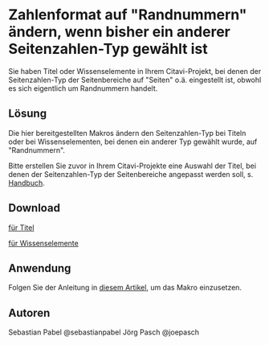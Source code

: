 # Zahlenformat auf "Randnummern" ändern, wenn bisher ein anderer Seitenzahlen-Typ gewählt ist

Sie haben Titel oder Wissenselemente in Ihrem Citavi-Projekt, bei denen der Seitenzahlen-Typ der Seitenbereiche auf "Seiten" o.ä. eingestellt ist, obwohl es sich eigentlich um Randnummern handelt.

## Lösung
Die hier bereitgestellten Makros ändern den Seitenzahlen-Typ bei Titeln oder bei Wissenselementen, bei denen ein anderer Typ gewählt wurde, auf "Randnummern".

Bitte erstellen Sie zuvor in Ihrem Citavi-Projekte eine Auswahl der Titel, bei denen der Seitenzahlen-Typ der Seitenbereiche angepasst werden soll, s. [Handbuch](https://www1.citavi.com/sub/manual6/de/index.html?quick_select.html).

## Download
[für Titel](C6_Change_Numbering_Type_of_References.cs)

[für Wissenselemente](C6_Change_Numbering_Type_of_KnowledgeItems.cs)

## Anwendung
Folgen Sie der Anleitung in [diesem Artikel](/readme.de.md), um das Makro einzusetzen.

## Autoren
Sebastian Pabel @sebastianpabel
Jörg Pasch @joepasch 
